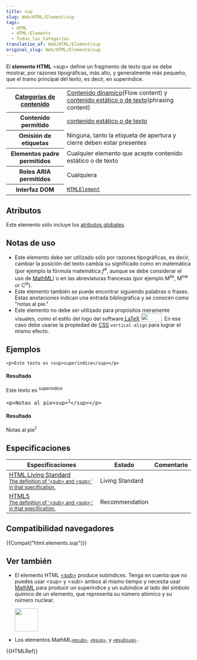 ```yaml
---
title: sup
slug: Web/HTML/Element/sup
tags:
  - HTML
  - HTML:Elemento
  - Todas_las_Categorías
translation_of: Web/HTML/Element/sup
original_slug: Web/HTML/Elemento/sup
---
```

<p>El <strong>elemento HTML</strong> &lt;sup&gt; define un fragmento de texto que se debe mostrar, por razones tipográficas, más alto, y generalmente más pequeño, que el tramo principal del texto, es decir, en superíndice.</p>

<table class="properties">
 <tbody>
  <tr>
   <th scope="row"><a href="https://developer.mozilla.org/en-US/docs/HTML/Content_categories" title="en/HTML/Content categories">Categorías de contenido</a></th>
   <td><a href="https://developer.mozilla.org/es/docs/Web/Guide/HTML/categorias_de_contenido#Contenido_din%C3%A1mico">Contenido dinamíco</a>(Flow content) y <a href="https://developer.mozilla.org/es/docs/Web/Guide/HTML/categorias_de_contenido#Contenido_est%C3%A1tico_o_de_texto">contenido estático o de texto</a>(phrasing content)</td>
  </tr>
  <tr>
   <th scope="row">Contenido permitido</th>
   <td><a href="https://developer.mozilla.org/es/docs/Web/Guide/HTML/categorias_de_contenido#Contenido_est%C3%A1tico_o_de_texto">contenido estático o de texto</a></td>
  </tr>
  <tr>
   <th scope="row">Omisión de etiquetas</th>
   <td><font><font>Ninguna, tanto la etiqueta de apertura y cierre deben estar presentes</font></font></td>
  </tr>
  <tr>
   <th scope="row">Elementos padre permitidos</th>
   <td><font><font>Cualquier elemento que acepte contenido estático o de texto</font></font></td>
  </tr>
  <tr>
   <th scope="row"><font><font>Roles ARIA permitidos</font></font></th>
   <td><font><font>Cualquiera</font></font></td>
  </tr>
  <tr>
   <th scope="row">Interfaz DOM</th>
   <td><font><font><a href="https://developer.mozilla.org/es/docs/Web/API/HTMLElement" title="The HTMLElement interface represents any HTML element. Some elements directly implement this interface, others implement it via an interface that inherits it."><code>HTMLElement</code></a></font></font></td>
  </tr>
 </tbody>
</table>

<h2 class="highlight-spanned" id="Atributos"><span class="highlight-span">Atributos</span></h2>

<p>Este elemento sólo incluye los <a href="https://developer.mozilla.org/en-US/docs/HTML/Global_attributes">atributos globales</a>.</p>

<h2 class="highlight-spanned" id="Notas_de_uso"><span class="highlight-span">Notas de uso</span></h2>

<ul>
 <li><font><font>Este elemento debe ser utilizado sólo por razones tipográficas, es decir, cambiar la posición del texto cambia su significado como en matemática </font></font> (por ejemplo la fórmula matemática  <var>f<sup>4</sup></var>, aunque se debe considerar el uso de <a href="https://developer.mozilla.org/en-US/docs/Web/MathML">MathML</a>)  <font><font>o en las abreviaturas francesas </font></font>(por ejemplo M<sup>lle</sup>, M<sup>me</sup> or C<sup>ie</sup>).</li>
 <li>Este elemento también  se puede encontrar siguiendo palabras o frases. Estas anotaciones indican una entrada bibliográfica y se conocen como "notas al pie."</li>
 <li>Este elemento no debe ser utilizado para propósitos meramente visuales, como el estilo del logo del software<a class="external external-icon" href="https://es.wikipedia.org/wiki/LaTeX"> LaTeX</a> <a href="https://upload.wikimedia.org/wikipedia/commons/thumb/9/92/LaTeX_logo.svg/1200px-LaTeX_logo.svg.png"><img alt="" src="https://upload.wikimedia.org/wikipedia/commons/thumb/9/92/LaTeX_logo.svg/1200px-LaTeX_logo.svg.png" style="height: 23px; vertical-align: bottom; width: 56px;"></a>. En ese caso debe usarse la propiedad de <a href="https://developer.mozilla.org/en-US/docs/CSS" title="en/CSS">CSS</a> <code>vertical-align</code>  para lograr el mismo efecto.</li>
</ul>

<h2 class="highlight-spanned" id="Ejemplos"><span class="highlight-span">Ejemplos</span></h2>

<pre class="brush: html line-numbers  language-html"><code class="language-html"><span class="tag token"><span class="tag token"><span class="punctuation token">&lt;</span>p</span><span class="punctuation token">&gt;</span></span>Este texto es <span class="tag token"><span class="tag token"><span class="punctuation token">&lt;</span>sup</span><span class="punctuation token">&gt;</span></span>superíndice<span class="tag token"><span class="tag token"><span class="punctuation token">&lt;/</span>sup</span><span class="punctuation token">&gt;</span></span><span class="tag token"><span class="tag token"><span class="punctuation token">&lt;/</span>p</span><span class="punctuation token">&gt;</span></span></code></pre>

<h4 id="Resultado">Resultado</h4>

<p>Este texto es <sup>superíndice</sup></p>

<pre class="brush: html">&lt;p&gt;Notas al pie&lt;sup&gt;<sup>1</sup>&lt;/sup&gt;&lt;/p&gt;
</pre>

<h4 id="Resultado_2">Resultado</h4>

<p>Notas al pie<sup>1</sup></p>

<h2 class="highlight-spanned" id="Especificaciones"><span class="highlight-span">Especificaciones</span></h2>

<table class="standard-table">
 <thead>
  <tr>
   <th scope="col">Especificaciones</th>
   <th scope="col">Estado</th>
   <th scope="col">Comentario</th>
  </tr>
 </thead>
 <tbody>
  <tr>
   <td><a class="external external-icon" href="https://html.spec.whatwg.org/multipage/semantics.html#the-sub-and-sup-elements" hreflang="en" lang="en">HTML Living Standard<br>
    <small lang="es">The definition of '&lt;sub&gt; and &lt;sup&gt;' in that specification.</small></a></td>
   <td><span class="">Living Standard</span></td>
   <td> </td>
  </tr>
  <tr>
   <td><a class="external external-icon" href="http://www.w3.org/TR/html5/textlevel-semantics.html#the-sub-and-sup-elements" hreflang="en" lang="en">HTML5<br>
    <small lang="es">The definition of '&lt;sub&gt; and &lt;sup&gt;;' in that specification.</small></a></td>
   <td><span class="">Recommendation</span></td>
   <td> </td>
  </tr>
 </tbody>
</table>

<h2 id="Compatibilidad_navegadores">Compatibilidad navegadores</h2>



<p>{{Compat("html.elements.sup")}}</p>

<h2 id="Ver_también">Ver también</h2>

<ul>
 <li>El elemento HTML <a href="https://developer.mozilla.org/es/docs/Web/HTML/Elemento/sub">&lt;sub&gt;</a> produce subíndices. Tenga en cuenta que no puedes usar &lt;sup&gt;  y &lt;sub&gt;  ambos al mismo tiempo y necesita usar <a href="https://developer.mozilla.org/en-US/docs/MathML" title="en/MathML">MathML</a> para producir un superíndice y un subíndice al lado del símbolo químico de un elemento, que representa su número atómico y su número nuclear.

  <p><img alt="" src="https://upload.wikimedia.org/wikipedia/commons/thumb/d/db/Element_identity.png/220px-Element_identity.png" style="height: 63px; width: 63px;"></p>
 </li>
 <li>Los elementos MathML<a href="https://developer.mozilla.org/en-US/docs/MathML/Element/msub" title="en/MathML/Element/msub"><code>&lt;msub&gt;</code></a>, <a href="https://developer.mozilla.org/en-US/docs/MathML/Element/msup" title="en/MathML/Element/msup"><code>&lt;msup&gt;</code></a>, y <a href="https://developer.mozilla.org/en-US/docs/MathML/Element/msubsup" title="en/MathML/Element/msubsup"><code>&lt;msubsup&gt;</code></a> .</li>
</ul>

<p>{{HTMLRef}}</p>
